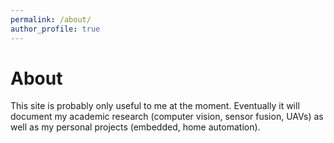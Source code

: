 ```yaml
---
permalink: /about/
author_profile: true
---
```


About
=====
This site is probably only useful to me at the moment.
Eventually it will document my academic research (computer vision, sensor fusion, UAVs) as well as my personal projects (embedded, home automation).
